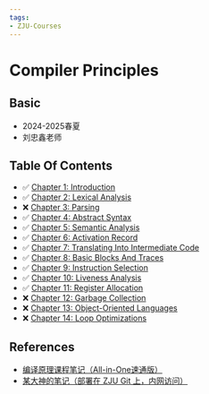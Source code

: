 ```yaml
---
tags:
- ZJU-Courses
---
```


# Compiler Principles

## Basic

- 2024-2025春夏
- 刘忠鑫老师

## Table Of Contents

- ✅ [Chapter 1: Introduction](Chapter1/Chapter1.md)
- ✅ [Chapter 2: Lexical Analysis](Chapter2/Chapter2.md)
- ❌ [Chapter 3: Parsing](Chapter3/Chapter3.md)
- ✅ [Chapter 4: Abstract Syntax](Chapter4/Chapter4.md)
- ✅ [Chapter 5: Semantic Analysis](Chapter5/Chapter5.md)
- ✅ [Chapter 6: Activation Record](Chapter6/Chapter6.md)
- ✅ [Chapter 7: Translating Into Intermediate Code](Chapter7/Chapter7.md)
- ✅ [Chapter 8: Basic Blocks And Traces](Chapter8/Chapter8.md)
- ✅ [Chapter 9: Instruction Selection](Chapter9/Chapter9.md)
- ✅ [Chapter 10: Liveness Analysis](Chapter10/Chapter10.md)
- ✅ [Chapter 11: Register Allocation](Chapter11/Chapter11.md)
- ❌ [Chapter 12: Garbage Collection](Chapter12/Chapter12.md)
- ❌ [Chapter 13: Object-Oriented Languages](Chapter13/Chapter13.md)
- ❌ [Chapter 14: Loop Optimizations](Chapter14/Chapter14.md)

## References

- [编译原理课程笔记（All-in-One速通版）](https://cubicy.icu/compiler-construction-principles/)
- [某大神的笔记（部署在 ZJU Git 上，内网访问）](https://compiler-note-7908cb.pages.zjusct.io/)

